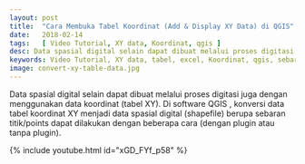 ```yaml
---
layout: post
title:  "Cara Membuka Tabel Koordinat (Add & Display XY Data) di QGIS"
date:   2018-02-14
tags:   [ Video Tutorial, XY data, Koordinat, qgis ]
desc: Data spasial digital selain dapat dibuat melalui proses digitasi juga dengan menggunakan data koordinat (tabel XY). Di software QGIS , konversi data tabel koordinat XY menjadi data spasial digital (shapefile) berupa sebaran titik/points dapat dilakukan dengan beberapa cara...
keywords: Video Tutorial, XY data, tabel, excel, Koordinat, qgis, sebaran titik, points
image: convert-xy-table-data.jpg
---
```



<p class="intro"><span class="dropcap">D</span>ata spasial digital selain dapat dibuat melalui proses digitasi juga dengan menggunakan data koordinat (tabel XY). Di software QGIS , konversi data tabel koordinat XY menjadi data spasial digital (shapefile) berupa sebaran titik/points dapat dilakukan dengan beberapa cara (dengan plugin atau tanpa plugin).</p>

{% include youtube.html id="xGD_FYf_p58" %}
